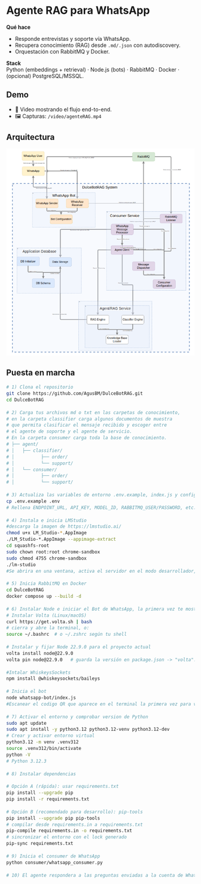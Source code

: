 # Agente RAG para WhatsApp

**Qué hace**  
- Responde entrevistas y soporte vía WhatsApp.  
- Recupera conocimiento (RAG) desde `.md/.json` con autodiscovery.  
- Orquestación con RabbitMQ y Docker.

**Stack**  
Python (embeddings + retrieval) · Node.js (bots) · RabbitMQ · Docker · (opcional) PostgreSQL/MSSQL.

## Demo
- 🎥 Video mostrando el flujo end-to-end.
- 🖼️ Capturas: `/video/agenteRAG.mp4`

## Arquitectura
![Diagrama](images/arquitectura.png)

## Puesta en marcha
```bash
# 1) Clona el repositorio
git clone https://github.com/AgusBM/DulceBotRAG.git
cd DulceBotRAG

# 2) Carga tus archivos md o txt en las carpetas de conocimiento,
# en la carpeta classifier carga algunos documentos de muestra
# que permita clasificar el mensaje recibido y escoger entre
# el agente de soporte y el agente de servicio.
# En la carpeta consumer carga toda la base de conocimiento.
# ├── agent/            
# │   ├── classifier/
# │          ├── order/
# │          └── support/
# │   └── consumer/
# │          ├── order/
# │          └── support/

# 3) Actualiza las variables de entorno .env.example, index.js y config.py
cp .env.example .env
# Rellena ENDPOINT_URL, API_KEY, MODEL_ID, RABBITMQ_USER/PASSWORD, etc.

# 4) Instala e inicia LMStudio
#descarga la imagen de https://lmstudio.ai/
chmod u+x LM_Studio-*.AppImage
./LM_Studio-*.AppImage --appimage-extract
cd squashfs-root
sudo chown root:root chrome-sandbox
sudo chmod 4755 chrome-sandbox
./lm-studio
#Se abrira en una ventana, activa el servidor en el modo desarrollador, estara disponible en http://127.0.0.1:1234

# 5) Inicia RabbitMQ en Docker
cd DulceBotRAG
docker compose up --build -d

# 6) Instalar Node e iniciar el Bot de WhatsApp, la primera vez te mostrara un QR para enlazar con tu dispositivo
# Instalar Volta (Linux/macOS)
curl https://get.volta.sh | bash
# cierra y abre la terminal, o:
source ~/.bashrc  # o ~/.zshrc según tu shell

# Instalar y fijar Node 22.9.0 para el proyecto actual
volta install node@22.9.0
volta pin node@22.9.0   # guarda la versión en package.json -> "volta": { "node": "22.9.0" }

#Intalar WhiskeysSockets
npm install @whiskeysockets/baileys

# Inicia el bot
node whatsapp-bot/index.js
#Escanear el codigo QR que aparece en el terminal la primera vez para vincular desde la sesion de WhatsApp

# 7) Activar el entorno y comprobar version de Python
sudo apt update
sudo apt install -y python3.12 python3.12-venv python3.12-dev
# Crear y activar entorno virtual
python3.12 -m venv .venv312
source .venv312/bin/activate
python -V
# Python 3.12.3

# 8) Instalar dependencias

# Opción A (rápida): usar requirements.txt
pip install --upgrade pip
pip install -r requirements.txt

# Opción B (recomendado para desarrollo): pip-tools
pip install --upgrade pip pip-tools
# compilar desde requirements.in a requirements.txt
pip-compile requirements.in -o requirements.txt
# sincronizar el entorno con el lock generado
pip-sync requirements.txt

# 9) Inicia el consumer de WhatsApp
python consumer/whatsapp_consumer.py

# 10) El agente respondera a las preguntas enviadas a la cuenta de WhatsApp vinculada, buen servicio!!
